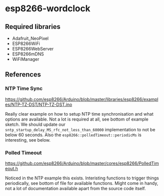 # esp8266-wordclock

## Required libraries

- Adafruit_NeoPixel
- ESP8266WiFi
- ESP8266WebServer
- ESP8266mDNS
- WiFiManager

## References

### NTP Time Sync

https://github.com/esp8266/Arduino/blob/master/libraries/esp8266/examples/NTP-TZ-DST/NTP-TZ-DST.ino

Really clear example on how to setup NTP time synchronisation and what options are available. Not a lot is required at all, see bottom of example sketch. We should update our `sntp_startup_delay_MS_rfc_not_less_than_60000` implementation to not be below 60 seconds. Also the `esp8266::polledTimeout::periodicMs` is interesting, see below.

### Polled Timeout

https://github.com/esp8266/Arduino/blob/master/cores/esp8266/PolledTimeout.h

Noticed in the NTP example this exists. Interisting functions to trigger things periodically, see bottom of file for available functions. Might come in handy, not a lot of documentation available apart from the source code itself.